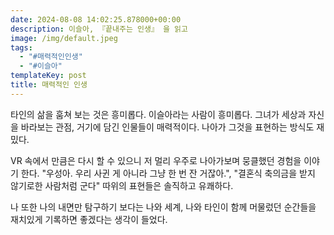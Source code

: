 ```yaml
---
date: 2024-08-08 14:02:25.878000+00:00
description: 이슬아, 『끝내주는 인생』 을 읽고
image: /img/default.jpeg
tags:
  - "#매력적인인생"
  - "#이슬아"
templateKey: post
title: 매력적인 인생
---
```


타인의 삶을 훔쳐 보는 것은 흥미롭다. 이슬아라는 사람이 흥미롭다. 그녀가 세상과 자신을 바라보는 관점, 거기에 담긴 인물들이 매력적이다. 나아가 그것을 표현하는 방식도 재밌다.

VR 속에서 만큼은 다시 할 수 있으니 저 멀리 우주로 나아가보며 뭉클했던 경험을 이야기 한다. "우성아. 우리 사귄 게 아니라 그냥 한 번 잔 거잖아.", "결혼식 축의금을 받지 않기로한 사람처럼 군다"  따위의 표현들은 솔직하고 유쾌하다.

나 또한 나의 내면만 탐구하기 보다는 나와 세계, 나와 타인이 함께 머물렀던 순간들을 재치있게 기록하면 좋겠다는 생각이 들었다.